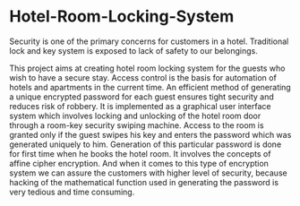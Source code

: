 # Hotel-Room-Locking-System

Security is one of the primary concerns for customers in a hotel.
Traditional lock and key system is exposed to lack of safety to our belongings.

This project aims at creating hotel room locking system for the guests
who wish to have a secure stay.
Access control is the basis for automation of hotels and apartments in the current time. 
An efficient method of generating a unique encrypted password for each guest ensures tight security and reduces
risk of robbery. It is implemented as a graphical user interface system which involves locking
and unlocking of the hotel room door through a room-key security swiping
machine. Access to the room is granted only if the guest swipes his key and
enters the password which was generated uniquely to him. Generation of this
particular password is done for first time when he books the hotel room.
It involves the concepts of affine cipher encryption. And when it comes to this
type of encryption system we can assure the customers with higher level of
security, because hacking of the mathematical function used in generating the
password is very tedious and time consuming.
